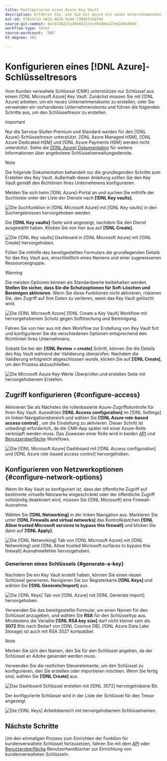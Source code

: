 ```yaml
---
title: Konfigurieren eines Azure Key Vault
description: Erfahren Sie, wie Sie mit Azure ein neues Unternehmenskonto erstellen oder ein vorhandenes Unternehmenskonto verwenden und das Key Vault erstellen.
exl-id: 670e3ca3-a833-4b28-9ad4-73685fa5d74d
source-git-commit: 4ec87482c5a38404217ecd910b6a27ee2d0e00eb
workflow-type: tm+mt
source-wordcount: '565'
ht-degree: 36%

---
```


# Konfigurieren eines [!DNL Azure]-Schlüsseltresors

Vom Kunden verwaltete Schlüssel (CMK) unterstützen nur Schlüssel aus einem [!DNL Microsoft Azure] Key Vault. Zunächst müssen Sie mit [!DNL Azure] arbeiten, um ein neues Unternehmenskonto zu erstellen, oder Sie verwenden ein vorhandenes Unternehmenskonto und führen die folgenden Schritte aus, um den Schlüsseltresor zu erstellen.

>[!IMPORTANT]
>
>Nur die Service-Stufen Premium und Standard werden für den [!DNL Azure]-Schlüsseltresor unterstützt. [!DNL Azure Managed HSM], [!DNL Azure Dedicated HSM] und [!DNL Azure Payments HSM] werden nicht unterstützt. Siehe die [[!DNL Azure] Dokumentation](https://learn.microsoft.com/de-de/azure/security/fundamentals/key-management#azure-key-management-services) für weitere Informationen über angebotene Schlüsselverwaltungsdienste.

>[!NOTE]
>
>Die folgende Dokumentation behandelt nur die grundlegenden Schritte zum Erstellen des Key Vault. Außerhalb dieser Anleitung sollten Sie den Key Vault gemäß den Richtlinien Ihres Unternehmens konfigurieren.

Melden Sie sich beim [!DNL Azure]-Portal an und suchen Sie mithilfe der Suchleiste unter der Liste der Dienste nach **[!DNL Key vaults]**.

![Die Suchfunktion in [!DNL Microsoft Azure] mit [!DNL Key vaults] in den Suchergebnissen hervorgehoben werden.](../../images/governance-privacy-security/customer-managed-keys/access-key-vaults.png)

Die **[!DNL Key vaults]**-Seite wird angezeigt, nachdem Sie den Dienst ausgewählt haben. Klicken Sie von hier aus auf **[!DNL Create]**.

![Die [!DNL Key vaults] Dashboard in [!DNL Microsoft Azure] mit [!DNL Create] hervorgehoben.](../../images/governance-privacy-security/customer-managed-keys/create-key-vault.png)

Füllen Sie mithilfe des bereitgestellten Formulars die grundlegenden Details für das Key Vault aus, einschließlich eines Namens und einer zugewiesenen Ressourcengruppe.

>[!WARNING]
>
>Die meisten Optionen können als Standardwerte beibehalten werden. **Stellen Sie sicher, dass Sie die Schutzoptionen für Soft-Löschen und Bereinigen aktivieren**. Wenn Sie diese Funktionen nicht aktivieren, riskieren Sie, den Zugriff auf Ihre Daten zu verlieren, wenn das Key Vault gelöscht wird.
>
>![Die [!DNL Microsoft Azure] [!DNL Create a Key Vault] Workflow mit hervorgehobenem Schutz gegen Softlöschung und Bereinigung.](../../images/governance-privacy-security/customer-managed-keys/basic-config.png)

Fahren Sie von hier aus mit dem Workflow zur Erstellung von Key Vault fort und konfigurieren Sie die verschiedenen Optionen entsprechend den Richtlinien Ihres Unternehmens.

Sobald Sie bei der **[!DNL Review + create]** Schritt, können Sie die Details des Key Vault während der Validierung überprüfen. Nachdem die Validierung erfolgreich abgeschlossen wurde, klicken Sie auf **[!DNL Create]**, um den Prozess abzuschließen.

![Die Microsoft Azure Key-Werte Überprüfen und erstellen Seite mit hervorgehobenem Erstellen.](../../images/governance-privacy-security/customer-managed-keys/finish-creation.png)

## Zugriff konfigurieren {#configure-access}

Aktivieren Sie als Nächstes die rollenbasierte Azure-Zugriffskontrolle für Ihren Key Vault. Auswählen **[!DNL Access configuration]** im [!DNL Settings] im linken Navigationsbereich und wählen Sie **[!DNL Azure role-based access control]** , um die Einstellung zu aktivieren. Dieser Schritt ist unbedingt erforderlich, da die CMK-App später mit einer Azure-Rolle verknüpft werden muss. Das Zuweisen einer Rolle wird in beiden [API](./api-set-up.md#assign-to-role) und [Benutzeroberfläche](./ui-set-up.md#assign-to-role) Workflows.

![Die [!DNL Microsoft Azure] Dashboard mit [!DNL Access configuration] und [!DNL Azure role-based access control] hervorgehoben.](../../images/governance-privacy-security/customer-managed-keys/access-configuration.png)

## Konfigurieren von Netzwerkoptionen {#configure-network-options}

Wenn Ihr Key Vault so konfiguriert ist, dass der öffentliche Zugriff auf bestimmte virtuelle Netzwerke eingeschränkt oder der öffentliche Zugriff vollständig deaktiviert wird, müssen Sie [!DNL Microsoft] eine Firewall-Ausnahme.

Wählen Sie **[!DNL Networking]** in der linken Navigation aus. Markieren Sie unter **[!DNL Firewalls and virtual networks]** das Kontrollkästchen **[!DNL Allow trusted Microsoft services to bypass this firewall]** und klicken Sie dann auf **[!DNL Apply]**.

![Die [!DNL Networking] Tab von [!DNL Microsoft Azure] mit [!DNL Networking] und [!DNL Allow trusted Microsoft surfaces to bypass this firewall] Ausnahmefehler hervorgehoben.](../../images/governance-privacy-security/customer-managed-keys/networking.png)

### Generieren eines Schlüssels {#generate-a-key}

Nachdem Sie ein Key Vault erstellt haben, können Sie einen neuen Schlüssel generieren. Navigieren Sie zur Registerkarte **[!DNL Keys]** und wählen Sie **[!DNL Generate/Import]** aus.

![Die [!DNL Keys] Tab von [!DNL Azure] mit [!DNL Generate import] hervorgehoben.](../../images/governance-privacy-security/customer-managed-keys/view-keys.png)

Verwenden Sie das bereitgestellte Formular, um einen Namen für den Schlüssel anzugeben, und wählen Sie **RSA** für den Schlüsseltyp aus. Mindestens die Variable **[!DNL RSA key size]** darf nicht kleiner sein als **3072** Bits nach Bedarf von [!DNL Cosmos DB]. [!DNL Azure Data Lake Storage] ist auch mit RSA 3027 kompatibel.

>[!NOTE]
>
>Merken Sie sich den Namen, den Sie für den Schlüssel angeben, da der Schlüssel an Adobe gesendet werden muss.

Verwenden Sie die restlichen Steuerelemente, um den Schlüssel zu konfigurieren, den Sie erstellen oder importieren möchten. Wenn Sie fertig sind, wählen Sie **[!DNL Create]** aus.

![Das Dashboard Schlüssel erstellen mit [!DNL 3072] hervorgehobene Bit.](../../images/governance-privacy-security/customer-managed-keys/configure-key.png)

Der konfigurierte Schlüssel wird in der Liste der Schlüssel für den Tresor angezeigt.

![Die [!DNL Keys] Arbeitsbereich mit hervorgehobenem Schlüsselnamen.](../../images/governance-privacy-security/customer-managed-keys/key-added.png)

## Nächste Schritte

Um den einmaligen Prozess zum Einrichten der Funktion für kundenverwaltete Schlüssel fortzusetzen, fahren Sie mit dem [API](./api-set-up.md) oder [Benutzeroberfläche](./ui-set-up.md) Benutzerhandbücher zur Einrichtung von kundenverwalteten Schlüsseln.

